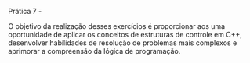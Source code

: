 Prática 7 - 

O objetivo da realização desses exercícios é proporcionar aos uma oportunidade de aplicar os conceitos de estruturas de
controle em C++, desenvolver habilidades de resolução de problemas mais complexos e aprimorar a compreensão da lógica de programação.
